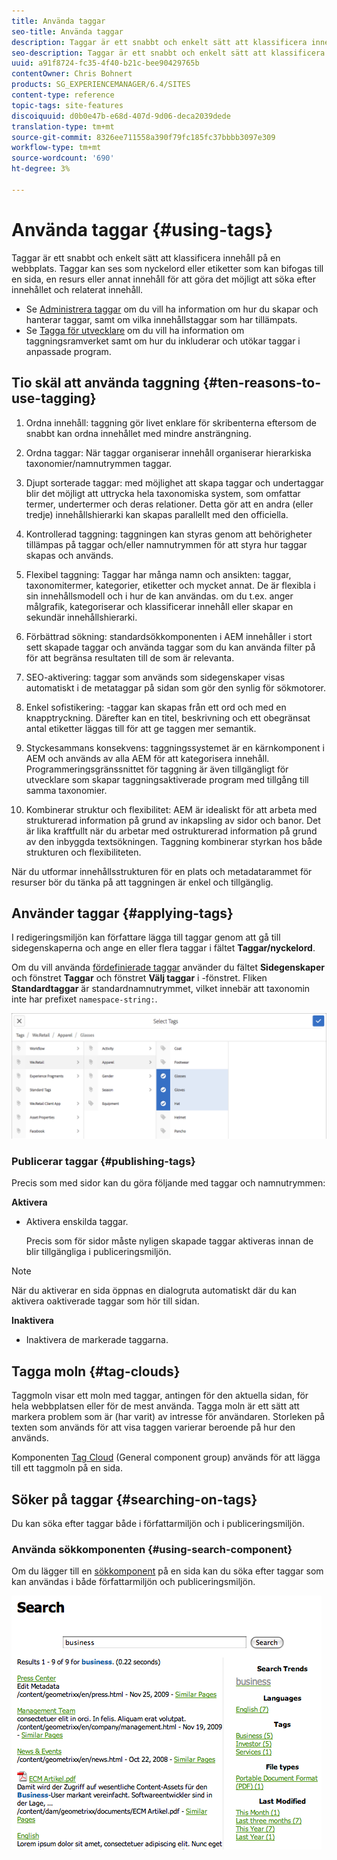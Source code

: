 ```yaml
---
title: Använda taggar
seo-title: Använda taggar
description: Taggar är ett snabbt och enkelt sätt att klassificera innehåll på en webbplats
seo-description: Taggar är ett snabbt och enkelt sätt att klassificera innehåll på en webbplats
uuid: a91f8724-fc35-4f40-b21c-bee90429765b
contentOwner: Chris Bohnert
products: SG_EXPERIENCEMANAGER/6.4/SITES
content-type: reference
topic-tags: site-features
discoiquuid: d0b0e47b-e68d-407d-9d06-deca2039dede
translation-type: tm+mt
source-git-commit: 8326ee711558a390f79fc185fc37bbbb3097e309
workflow-type: tm+mt
source-wordcount: '690'
ht-degree: 3%

---
```



# Använda taggar {#using-tags}

Taggar är ett snabbt och enkelt sätt att klassificera innehåll på en webbplats. Taggar kan ses som nyckelord eller etiketter som kan bifogas till en sida, en resurs eller annat innehåll för att göra det möjligt att söka efter innehållet och relaterat innehåll.

* Se [Administrera taggar](/help/sites-administering/tags.md) om du vill ha information om hur du skapar och hanterar taggar, samt om vilka innehållstaggar som har tillämpats.
* Se [Tagga för utvecklare](/help/sites-developing/tags.md) om du vill ha information om taggningsramverket samt om hur du inkluderar och utökar taggar i anpassade program.

## Tio skäl att använda taggning {#ten-reasons-to-use-tagging}

1. Ordna innehåll: taggning gör livet enklare för skribenterna eftersom de snabbt kan ordna innehållet med mindre ansträngning.

1. Ordna taggar: När taggar organiserar innehåll organiserar hierarkiska taxonomier/namnutrymmen taggar.

1. Djupt sorterade taggar: med möjlighet att skapa taggar och undertaggar blir det möjligt att uttrycka hela taxonomiska system, som omfattar termer, undertermer och deras relationer. Detta gör att en andra (eller tredje) innehållshierarki kan skapas parallellt med den officiella.

1. Kontrollerad taggning: taggningen kan styras genom att behörigheter tillämpas på taggar och/eller namnutrymmen för att styra hur taggar skapas och används.

1. Flexibel taggning: Taggar har många namn och ansikten: taggar, taxonomitermer, kategorier, etiketter och mycket annat. De är flexibla i sin innehållsmodell och i hur de kan användas. om du t.ex. anger målgrafik, kategoriserar och klassificerar innehåll eller skapar en sekundär innehållshierarki.

1. Förbättrad sökning: standardsökkomponenten i AEM innehåller i stort sett skapade taggar och använda taggar som du kan använda filter på för att begränsa resultaten till de som är relevanta.

1. SEO-aktivering: taggar som används som sidegenskaper visas automatiskt i de metataggar på sidan som gör den synlig för sökmotorer.

1. Enkel sofistikering: -taggar kan skapas från ett ord och med en knapptryckning. Därefter kan en titel, beskrivning och ett obegränsat antal etiketter läggas till för att ge taggen mer semantik.

1. Styckesammans konsekvens: taggningssystemet är en kärnkomponent i AEM och används av alla AEM för att kategorisera innehåll. Programmeringsgränssnittet för taggning är även tillgängligt för utvecklare som skapar taggningsaktiverade program med tillgång till samma taxonomier.

1. Kombinerar struktur och flexibilitet: AEM är idealiskt för att arbeta med strukturerad information på grund av inkapsling av sidor och banor. Det är lika kraftfullt när du arbetar med ostrukturerad information på grund av den inbyggda textsökningen. Taggning kombinerar styrkan hos både strukturen och flexibiliteten.

När du utformar innehållsstrukturen för en plats och metadatarammet för resurser bör du tänka på att taggningen är enkel och tillgänglig.

## Använder taggar {#applying-tags}

I redigeringsmiljön kan författare lägga till taggar genom att gå till sidegenskaperna och ange en eller flera taggar i fältet **Taggar/nyckelord**.

Om du vill använda [fördefinierade taggar](/help/sites-administering/tags.md) använder du fältet **Sidegenskaper** och fönstret **Taggar** och fönstret **Välj taggar** i -fönstret. Fliken **Standardtaggar** är standardnamnutrymmet, vilket innebär att taxonomin inte har prefixet `namespace-string:`. 

![chlimage_1-92](assets/chlimage_1-92.png)

### Publicerar taggar {#publishing-tags}

Precis som med sidor kan du göra följande med taggar och namnutrymmen:

**Aktivera**

* Aktivera enskilda taggar.

   Precis som för sidor måste nyligen skapade taggar aktiveras innan de blir tillgängliga i publiceringsmiljön.

>[!NOTE]
>
>När du aktiverar en sida öppnas en dialogruta automatiskt där du kan aktivera oaktiverade taggar som hör till sidan.

**Inaktivera**

* Inaktivera de markerade taggarna.

## Tagga moln {#tag-clouds}

Taggmoln visar ett moln med taggar, antingen för den aktuella sidan, för hela webbplatsen eller för de mest använda. Tagga moln är ett sätt att markera problem som är (har varit) av intresse för användaren. Storleken på texten som används för att visa taggen varierar beroende på hur den används.

Komponenten [Tag Cloud](/help/sites-authoring/default-components-foundation.md#tag-cloud) (General component group) används för att lägga till ett taggmoln på en sida.

## Söker på taggar {#searching-on-tags}

Du kan söka efter taggar både i författarmiljön och i publiceringsmiljön.

### Använda sökkomponenten {#using-search-component}

Om du lägger till en [sökkomponent](/help/sites-authoring/default-components-foundation.md#search) på en sida kan du söka efter taggar som kan användas i både författarmiljön och publiceringsmiljön.

![chlimage_1-93](assets/chlimage_1-93.png)

